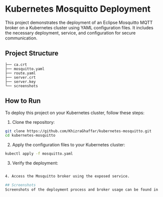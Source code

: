 # Kubernetes Mosquitto Deployment

This project demonstrates the deployment of an Eclipse Mosquitto MQTT broker on a Kubernetes cluster using YAML configuration files. It includes the necessary deployment, service, and configuration for secure communication.

## Project Structure

```plaintext
├── ca.crt
├── mosquitto.yaml
├── route.yaml
├── server.crt
├── server.key
└── screenshots
```

## How to Run
To deploy this project on your Kubernetes cluster, follow these steps:

1. Clone the repository:
```bash
git clone https://github.com/KhizraGhaffar/kubernetes-mosquitto.git
cd kubernetes-mosquitto
```

2. Apply the configuration files to your Kubernetes cluster:
```bash
kubectl apply -f mosquitto.yaml
```
3. Verify the deployment:
```bash

4. Access the Mosquitto broker using the exposed service.

## Screenshots
Screenshots of the deployment process and broker usage can be found in the screenshots directory.
